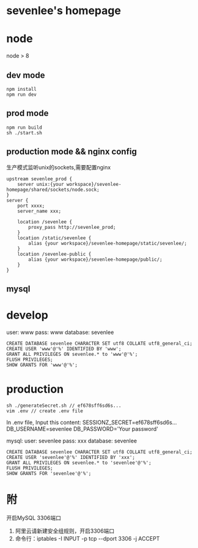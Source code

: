 # sevenlee's homepage
# node
node > 8

## dev mode
```
npm install
npm run dev
```

## prod mode
```
npm run build
sh ./start.sh
```

## production mode && nginx config
生产模式监听unix的sockets,需要配置nginx
```
upstream sevenlee_prod {
    server unix:{your workspace}/sevenlee-homepage/shared/sockets/node.sock;
}
server {
    port xxxx;
    server_name xxx;

    location /sevenlee {
        proxy_pass http://sevenlee_prod;
    }
    location /static/sevenlee {
        alias {your workspace}/sevenlee-homepage/static/sevenlee/;
    }
    location /sevenlee-public {
        alias {your workspace}/sevenlee-homepage/public/;
    }
}
```

## mysql
# develop
user: www
pass: www
database: sevenlee
```
CREATE DATABASE sevenlee CHARACTER SET utf8 COLLATE utf8_general_ci;
CREATE USER 'www'@'%' IDENTIFIED BY 'www';
GRANT ALL PRIVILEGES ON sevenlee.* to 'www'@'%';
FLUSH PRIVILEGES;
SHOW GRANTS FOR 'www'@'%';
```

# production
```
sh ./generateSecret.sh // ef678sff6sd6s...
vim .env // create .env file
```
In .env file, Input this content:
SESSIONZ_SECRET=ef678sff6sd6s...
DB_USERNAME=sevenlee
DB_PASSWORD='Your password'

mysql:
user: sevenlee
pass: xxx
database: sevenlee
```
CREATE DATABASE sevenlee CHARACTER SET utf8 COLLATE utf8_general_ci;
CREATE USER 'sevenlee'@'%' IDENTIFIED BY 'xxx';
GRANT ALL PRIVILEGES ON sevenlee.* to 'sevenlee'@'%';
FLUSH PRIVILEGES;
SHOW GRANTS FOR 'sevenlee'@'%';
```

# 附
开启MySQL 3306端口
1. 阿里云请新建安全组规则，开启3306端口
2. 命令行：iptables -I INPUT -p tcp --dport 3306 -j ACCEPT
